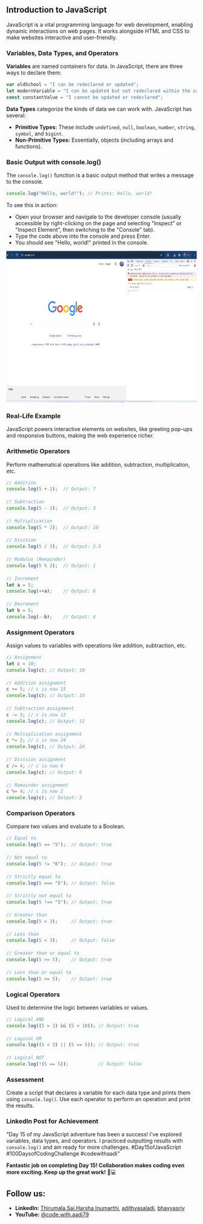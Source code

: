 
## Introduction to JavaScript

JavaScript is a vital programming language for web development, enabling dynamic interactions on web pages. It works alongside HTML and CSS to make websites interactive and user-friendly.

### Variables, Data Types, and Operators

**Variables** are named containers for data. In JavaScript, there are three ways to declare them:

```javascript
var oldSchool = "I can be redeclared or updated";
let modernVariable = "I can be updated but not redeclared within the same scope";
const constantValue = "I cannot be updated or redeclared";
```

**Data Types** categorize the kinds of data we can work with. JavaScript has several:

- **Primitive Types:** These include `undefined`, `null`, `boolean`, `number`, `string`, `symbol`, and `bigint`.
- **Non-Primitive Types:** Essentially, objects (including arrays and functions).

### Basic Output with console.log()

The `console.log()` function is a basic output method that writes a message to the console.

```javascript
console.log("Hello, world!"); // Prints: Hello, world!
```
To see this in action:

- Open your browser and navigate to the developer console (usually accessible by right-clicking on the page and selecting "Inspect" or "Inspect Element", then switching to the "Console" tab).
- Type the code above into the console and press Enter.
- You should see "Hello, world!" printed in the console.

<center><img src="https://github.com/adithyasai/100daysofcodingchallenge/blob/main/images/week3_ss1.png" width="800" height="400"></center>

### Real-Life Example
JavaScript powers interactive elements on websites, like greeting pop-ups and responsive buttons, making the web experience richer.

### Arithmetic Operators
Perform mathematical operations like addition, subtraction, multiplication, etc.

```javascript
// Addition
console.log(5 + 2);  // Output: 7

// Subtraction
console.log(5 - 2);  // Output: 3

// Multiplication
console.log(5 * 2);  // Output: 10

// Division
console.log(5 / 2);  // Output: 2.5

// Modulus (Remainder)
console.log(5 % 2);  // Output: 1

// Increment
let a = 5;
console.log(++a);    // Output: 6

// Decrement
let b = 5;
console.log(--b);    // Output: 4
```

### Assignment Operators
Assign values to variables with operations like addition, subtraction, etc.

```javascript
// Assignment
let c = 10;
console.log(c); // Output: 10

// Addition assignment
c += 5; // c is now 15
console.log(c); // Output: 15

// Subtraction assignment
c -= 3; // c is now 12
console.log(c); // Output: 12

// Multiplication assignment
c *= 2; // c is now 24
console.log(c); // Output: 24

// Division assignment
c /= 4; // c is now 6
console.log(c); // Output: 6

// Remainder assignment
c %= 4; // c is now 2
console.log(c); // Output: 2
```

### Comparison Operators
Compare two values and evaluate to a Boolean.

```javascript
// Equal to
console.log(5 == "5");  // Output: true

// Not equal to
console.log(5 != "6");  // Output: true

// Strictly equal to
console.log(5 === "5"); // Output: false

// Strictly not equal to
console.log(5 !== "5"); // Output: true

// Greater than
console.log(5 > 3);     // Output: true

// Less than
console.log(5 < 3);     // Output: false

// Greater than or equal to
console.log(5 >= 5);    // Output: true

// Less than or equal to
console.log(5 <= 5);    // Output: true
```

### Logical Operators
Used to determine the logic between variables or values.

```javascript
// Logical AND
console.log((5 > 3) && (5 < 10)); // Output: true

// Logical OR
console.log((5 < 3) || (5 == 5)); // Output: true

// Logical NOT
console.log(!(5 == 5));           // Output: false
```
### Assessment

Create a script that declares a variable for each data type and prints them using `console.log()`. Use each operator to perform an operation and print the results.

### LinkedIn Post for Achievement
"Day 15 of my JavaScript adventure has been a success! I've explored variables, data types, and operators. I practiced outputting results with `console.log()` and am ready for more challenges. #Day15ofJavaScript #100DaysofCodingChallenge #codewithaadi"

**Fantastic job on completing Day 15! Collaboration makes coding even more exciting. Keep up the great work!** 🚀💻

## Follow us:

- **LinkedIn:** [Thirumala.Sai.Harsha Inumarthi](https://www.linkedin.com/in/saiharsha3377/), [adithyasaladi](https://www.linkedin.com/in/adithyasaladi/), [bhavyasriy](https://www.linkedin.com/in/bhavyasriy/)
- **YouTube:** [@code.with.aadi79](https://www.youtube.com/@Code.with.aadi79)
